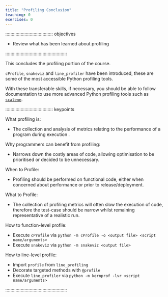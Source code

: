 ```yaml
---
title: "Profiling Conclusion"
teaching: 0
exercises: 0
---
```

<!--
:::::::::::::::::::::::::::::::::::::: questions

- Lorem ipsum

::::::::::::::::::::::::::::::::::::::::::::::::
-->

::::::::::::::::::::::::::::::::::::: objectives

- Review what has been learned about profiling

::::::::::::::::::::::::::::::::::::::::::::::::

This concludes the profiling portion of the course.

`cProfile`, `snakeviz` and `line_profiler` have been introduced, these are some of the most accessible Python profiling tools.

With these transferable skills, if necessary, you should be able to follow documentation to use more advanced Python profiling tools such as [`scalene`](https://github.com/plasma-umass/scalene).

::::::::::::::::::::::::::::::::::::: keypoints

What profiling is:

- The collection and analysis of metrics relating to the performance of a program during execution .

Why programmers can benefit from profiling:

- Narrows down the costly areas of code, allowing optimisation to be prioritised or decided to be unnecessary.

When to Profile:

- Profiling should be performed on functional code, either when concerned about performance or prior to release/deployment.

What to Profile:

- The collection of profiling metrics will often slow the execution of code, therefore the test-case should be narrow whilst remaining representative of a realistic run.

How to function-level profile:

- Execute `cProfile` via `python -m cProfile -o <output file> <script name/arguments>`
- Execute `snakeviz` via `python -m snakeviz <output file>`

How to line-level profile:

- Import `profile` from `line_profiling`
- Decorate targeted methods with `@profile`
- Execute `line_profiler` via `python -m kernprof -lvr <script name/arguments>`

::::::::::::::::::::::::::::::::::::::::::::::::
